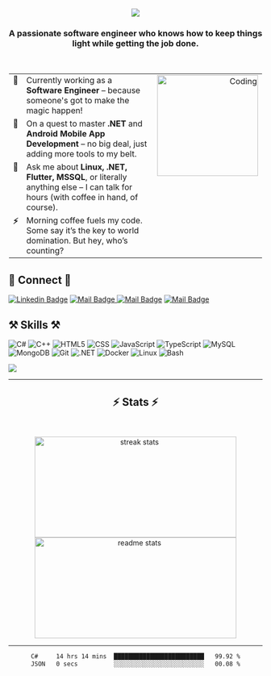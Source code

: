 <h1 align="center">
    <img src="https://readme-typing-svg.herokuapp.com/?font=Righteous&size=35&center=true&vCenter=true&width=500&height=70&duration=4000&lines=Hi+There!+👋;+I'm+Akib;" />
</h1>


<h3 align="center">
A passionate software engineer who knows how to keep things light while getting the job done.
</h3>
<br/>

<!-- <table > -->
<table style="border: 1px solid transparent; border-collapse: collapse;">
    <tr style="border: none">
        <td style="vertical-align: top; width: 5%;"><b>🔭</b></td>
        <td style="vertical-align: top; width: 65%;">Currently working as a <b>Software Engineer</b> – because someone's got to make the magic happen!</td>
        <td rowspan="3" style="text-align: right; width: 30%; vertical-align: top;">
            <img alt="Coding" width="200" src="https://raw.githubusercontent.com/TheDudeThatCode/TheDudeThatCode/master/Assets/Designer.gif">
        </td>
    </tr>
    <tr style="border: none;">
        <td style="vertical-align: top;"><b>🌱</b></td>
        <td>On a quest to master <b>.NET</b> and <b>Android Mobile App Development</b> – no big deal, just adding more tools to my belt.</td>
    </tr>
    <tr style="border: none;">
        <td style="vertical-align: top;"><b>💬</b></td>
        <td>Ask me about <b>Linux, .NET, Flutter, MSSQL</b>, or literally anything else – I can talk for hours (with coffee in hand, of course).</td>
    </tr>
    <tr style="border: none;">
        <td style="vertical-align: top;"><b>⚡</b></td>
        <td>Morning coffee fuels my code. Some say it’s the key to world domination. But hey, who’s counting?</td>
    </tr>
</table>


 
<div align="left">

<h2 align="left">🔗 Connect 🔗</h2>


[![Linkedin Badge](https://img.shields.io/badge/-Akib-0e76a8?style=flat&labelColor=0e76a8&logo=linkedin&logoColor=white)](https://www.linkedin.com/in/akib99/) [![Mail Badge](https://img.shields.io/badge/Codeforces-445f9d?style=flat&logo=Codeforces&logoColor=white)](https://codeforces.com/profile/Xenon01)[ ![Mail Badge](https://img.shields.io/badge/-LeetCode-FFA116?style=flat&logo=LeetCode&logoColor=black)](https://leetcode.com/dekacore/) [![Mail Badge](https://img.shields.io/badge/Gmail-D14836?style=flat&logo=gmail&logoColor=white)](mailto:saidulislamakib99@gmail.com)

</div>


 
 <h2 align="left">⚒️ Skills ⚒️</h2>
<p align="left">
<img alt="C#" src="https://img.shields.io/badge/-C%23-239120?style=flat-square&logo=c-sharp&logoColor=white" />
  <img alt="C++" src="https://img.shields.io/badge/-C%2B%2B-00599C?style=flat-square&logo=c%2B%2B&logoColor=white" />
  <img alt="HTML5" src="https://img.shields.io/badge/-HTML5-E34F26?style=flat-square&logo=html5&logoColor=white" />
  <img alt="CSS" src="https://img.shields.io/badge/-CSS-1572B6?style=flat-square&logo=css3&logoColor=white" />
  <img alt="JavaScript" src="https://img.shields.io/badge/-JavaScript-F7DF1E?style=flat-square&logo=javascript&logoColor=black" />
  <img alt="TypeScript" src="https://img.shields.io/badge/-TypeScript-007ACC?style=flat-square&logo=typescript&logoColor=white" />
  <img alt="MySQL" src="https://img.shields.io/badge/-MySQL-4479A1?style=flat-square&logo=mysql&logoColor=white" />
  <img alt="MongoDB" src="https://img.shields.io/badge/-MongoDB-13aa52?style=flat-square&logo=mongodb&logoColor=white" />
  <img alt="Git" src="https://img.shields.io/badge/-Git-F05032?style=flat-square&logo=git&logoColor=white" />
  <img alt=".NET" src="https://img.shields.io/badge/-.NET-512BD4?style=flat-square&logo=.net&logoColor=white" />
  <img alt="Docker" src="https://img.shields.io/badge/-Docker-2496ED?style=flat-square&logo=docker&logoColor=white" />
  <img alt="Linux" src="https://img.shields.io/badge/-Linux-FCC624?style=flat-square&logo=linux&logoColor=black" />
  <img alt="Bash" src="https://img.shields.io/badge/-Bash-4EAA25?style=flat-square&logo=gnu-bash&logoColor=white" />

</p>


![](https://komarev.com/ghpvc/?username=Akib558)

<!-- <hr/> -->

<!-- <div align="center">
  <h2>🐍 My Contributions 🐍</h2>
  <br>
  <img alt="snake eating my contributions" src="https://raw.githubusercontent.com/Akib558/Akib558/output/github-contribution-grid-snake.svg" />

  <br/><br/><br/>
</div> -->

<hr/>

<h2 align="center">⚡ Stats ⚡</h2>
<br>
<div align=center>
<p align="center">
  <img width="400" height="200" src="https://github-readme-streak-stats-salesp07.vercel.app/?user=Akib558&count_private=true&theme=react&border_radius=10" alt="streak stats"/>
  <img width="400" height="200" src="https://github-readme-stats-salesp07.vercel.app/api?username=Akib558&count_private=true&show_icons=true&theme=react&rank_icon=github&border_radius=10" alt="readme stats" />
</p>
<!-- 

  <br/>
  <img width=325 align="center" src="https://github-readme-stats-salesp07.vercel.app/api/top-langs/?username=Akib558&hide=HTML&langs_count=8&layout=compact&theme=react&border_radius=10&size_weight=0.5&count_weight=0.5&exclude_repo=github-readme-stats" alt="top langs" />
</div> -->



<hr/>
<!--START_SECTION:waka-->

```txt
C#     14 hrs 14 mins  █████████████████████████   99.92 %
JSON   0 secs          ░░░░░░░░░░░░░░░░░░░░░░░░░   00.08 %
```

<!--END_SECTION:waka-->
